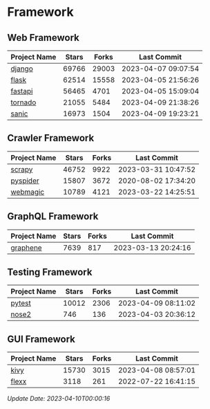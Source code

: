 # Framework

## Web Framework
| Project Name | Stars | Forks | Last Commit |
| ------------ | ----- | ----- | ----------- |
| [django](https://github.com/django/django) | 69766 | 29003 | 2023-04-07 09:07:54 |
| [flask](https://github.com/pallets/flask) | 62514 | 15558 | 2023-04-05 21:56:26 |
| [fastapi](https://github.com/tiangolo/fastapi) | 56465 | 4701 | 2023-04-05 15:09:04 |
| [tornado](https://github.com/tornadoweb/tornado) | 21055 | 5484 | 2023-04-09 21:38:26 |
| [sanic](https://github.com/sanic-org/sanic) | 16973 | 1504 | 2023-04-09 19:23:21 |

## Crawler Framework
| Project Name | Stars | Forks | Last Commit |
| ------------ | ----- | ----- | ----------- |
| [scrapy](https://github.com/scrapy/scrapy) | 46752 | 9922 | 2023-03-31 10:47:52 |
| [pyspider](https://github.com/binux/pyspider) | 15807 | 3672 | 2020-08-02 17:34:20 |
| [webmagic](https://github.com/code4craft/webmagic) | 10789 | 4121 | 2023-03-22 14:25:51 |

## GraphQL Framework
| Project Name | Stars | Forks | Last Commit |
| ------------ | ----- | ----- | ----------- |
| [graphene](https://github.com/graphql-python/graphene) | 7639 | 817 | 2023-03-13 20:24:16 |

## Testing Framework
| Project Name | Stars | Forks | Last Commit |
| ------------ | ----- | ----- | ----------- |
| [pytest](https://github.com/pytest-dev/pytest) | 10012 | 2306 | 2023-04-09 08:11:02 |
| [nose2](https://github.com/nose-devs/nose2) | 746 | 136 | 2023-04-03 20:36:12 |

## GUI Framework
| Project Name | Stars | Forks | Last Commit |
| ------------ | ----- | ----- | ----------- |
| [kivy](https://github.com/kivy/kivy) | 15730 | 3015 | 2023-04-08 08:57:01 |
| [flexx](https://github.com/flexxui/flexx) | 3118 | 261 | 2022-07-22 16:41:15 |

*Update Date: 2023-04-10T00:00:16*